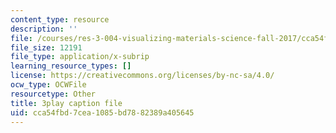 ```yaml
---
content_type: resource
description: ''
file: /courses/res-3-004-visualizing-materials-science-fall-2017/cca54fbd7cea1085bd7882389a405645_zH76mIS0ARs.srt
file_size: 12191
file_type: application/x-subrip
learning_resource_types: []
license: https://creativecommons.org/licenses/by-nc-sa/4.0/
ocw_type: OCWFile
resourcetype: Other
title: 3play caption file
uid: cca54fbd-7cea-1085-bd78-82389a405645
---
```


